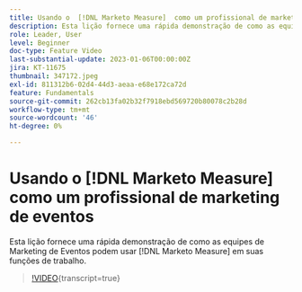 ```yaml
---
title: Usando o  [!DNL Marketo Measure]  como um profissional de marketing de eventos
description: Esta lição fornece uma rápida demonstração de como as equipes de Marketing de Eventos podem usar  [!DNL Marketo Measure]  em suas funções de trabalho.
role: Leader, User
level: Beginner
doc-type: Feature Video
last-substantial-update: 2023-01-06T00:00:00Z
jira: KT-11675
thumbnail: 347172.jpeg
exl-id: 811312b6-02d4-44d3-aeaa-e68e172ca72d
feature: Fundamentals
source-git-commit: 262cb13fa02b32f7918ebd569720b80078c2b28d
workflow-type: tm+mt
source-wordcount: '46'
ht-degree: 0%

---
```


# Usando o [!DNL Marketo Measure] como um profissional de marketing de eventos

Esta lição fornece uma rápida demonstração de como as equipes de Marketing de Eventos podem usar [!DNL Marketo Measure] em suas funções de trabalho.

>[!VIDEO](https://video.tv.adobe.com/v/347172/?learn=on){transcript=true}
